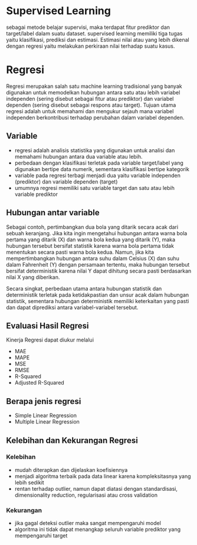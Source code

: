 # Supervised Learning

sebagai metode belajar supervisi, maka terdapat fitur prediktor dan target/label dalam suatu dataset. supervised learning memiliki tiga tugas yaitu klasifikasi, prediksi dan estimasi. Estimasi nilai atau yang lebih dikenal dengan regresi yaitu melakukan perkiraan nilai terhadap suatu kasus.

# Regresi 
Regresi merupakan salah satu machine learning tradisional yang banyak digunakan untuk memodelkan hubungan antara satu atau lebih variabel independen (sering disebut sebagai fitur atau prediktor) dan variabel dependen (sering disebut sebagai respons atau target). Tujuan utama regresi adalah untuk memahami dan mengukur sejauh mana variabel independen berkontribusi terhadap perubahan dalam variabel dependen.

## Variable 

- regresi adalah analisis statistika yang digunakan untuk analisi dan memahami hubungan antara dua variable atau lebih. 
- perbedaan dengan klasifikasi terletak pada variable target/label yang digunakan bertipe data numerik, sementara klasifikasi bertipe kategorik
- variable pada regresi terbagi menjadi dua yaitu variable independen (prediktor) dan variable dependen (target) 
- umumnya regresi memiliki satu variable target dan satu atau lebih variable prediktor

## Hubungan antar variable 

Sebagai contoh, pertimbangkan dua bola yang ditarik secara acak dari sebuah keranjang. Jika kita ingin mengetahui hubungan antara warna bola pertama yang ditarik (X) dan warna bola kedua yang ditarik (Y), maka hubungan tersebut bersifat statistik karena warna bola pertama tidak menentukan secara pasti warna bola kedua. Namun, jika kita mempertimbangkan hubungan antara suhu dalam Celsius (X) dan suhu dalam Fahrenheit (Y) dengan persamaan tertentu, maka hubungan tersebut bersifat deterministik karena nilai 
Y dapat dihitung secara pasti berdasarkan nilai X yang diberikan.

Secara singkat, perbedaan utama antara hubungan statistik dan deterministik terletak pada ketidakpastian dan unsur acak dalam hubungan statistik, sementara hubungan deterministik memiliki keterkaitan yang pasti dan dapat diprediksi antara variabel-variabel tersebut.

## Evaluasi Hasil Regresi 

Kinerja Regresi dapat diukur melalui 
- MAE 
- MAPE 
- MSE
- RMSE
- R-Squared
- Adjusted R-Squared

## Berapa jenis regresi

- Simple Linear Regression
- Multiple Linear Regression

## Kelebihan dan Kekurangan Regresi


### Kelebihan
+ mudah diterapkan dan dijelaskan koefisiennya
+ menjadi algoritma terbaik pada data linear karena kompleksitasnya yang lebih sedikit 
+ rentan terhadap outlier, namun dapat diatasi dengan standardisasi, dimensionality reduction, regularisasi atau cross validation

### Kekurangan 
- jika gagal deteksi outlier maka sangat mempengaruhi model
- algoritma ini tidak dapat menangkap seluruh variable prediktor yang mempengaruhi target

